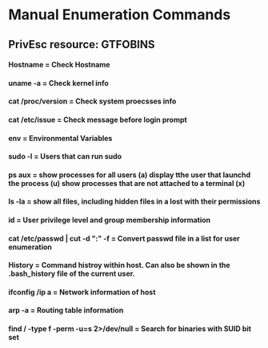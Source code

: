 # Manual Enumeration Commands

## PrivEsc resource: GTFOBINS

#### Hostname = Check Hostname
#### uname -a = Check kernel info
#### cat /proc/version = Check system proecsses info
#### cat /etc/issue = Check message before login prompt
#### env = Environmental Variables
#### sudo -l = Users that can run sudo
#### ps aux = show processes for all users (a) display tthe user that launchd the process (u)  show processes that are not attached to a terminal (x)
#### ls -la = show all files, including hidden files in a lost with their permissions        
#### id = User privilege level and group membership information
#### cat /etc/passwd | cut -d ":" -f = Convert passwd file in a list for user enumeration
#### History = Command histroy within host. Can also be shown in the .bash_history file of the current user.
#### ifconfig /ip a = Network information of host
#### arp -a = Routing table information
#### find / -type f -perm -u=s 2>/dev/null = Search for binaries with SUID bit set

